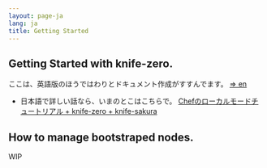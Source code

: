 ```yaml
---
layout: page-ja
lang: ja
title: Getting Started
---
```


## Getting Started with knife-zero.

ここは、英語版のほうではわりとドキュメント作成がすすんでます。 [=> en](http://knife-zero.github.io/20_getting_started/)

- 日本語で詳しい話なら、いまのとこはこちらで。 [Chefのローカルモードチュートリアル + knife-zero + knife-sakura](http://qiita.com/sawanoboly/items/4f363909615d8a76e9e5)



## How to manage bootstraped nodes.

WIP
